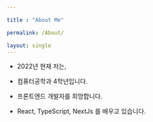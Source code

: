 ```yaml
---

title : "About Me"

permalink: /About/

layout: single
---
```


- 2022년 현재 저는,

- 컴퓨터공학과 4학년입니다.

- 프론트엔드 개발자를 희망합니다.

- React, TypeScript, NextJs 를 배우고 있습니다.
